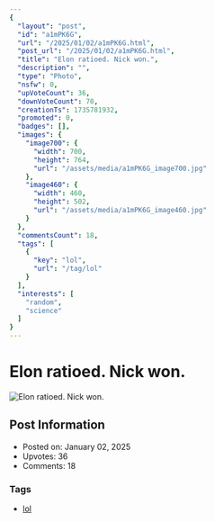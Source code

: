 ```yaml
---
{
  "layout": "post",
  "id": "a1mPK6G",
  "url": "/2025/01/02/a1mPK6G.html",
  "post_url": "/2025/01/02/a1mPK6G.html",
  "title": "Elon ratioed. Nick won.",
  "description": "",
  "type": "Photo",
  "nsfw": 0,
  "upVoteCount": 36,
  "downVoteCount": 70,
  "creationTs": 1735781932,
  "promoted": 0,
  "badges": [],
  "images": {
    "image700": {
      "width": 700,
      "height": 764,
      "url": "/assets/media/a1mPK6G_image700.jpg"
    },
    "image460": {
      "width": 460,
      "height": 502,
      "url": "/assets/media/a1mPK6G_image460.jpg"
    }
  },
  "commentsCount": 18,
  "tags": [
    {
      "key": "lol",
      "url": "/tag/lol"
    }
  ],
  "interests": [
    "random",
    "science"
  ]
}
---
```


# Elon ratioed. Nick won.

![Elon ratioed. Nick won.](/assets/media/a1mPK6G_image700.jpg)

## Post Information

- Posted on: January 02, 2025
- Upvotes: 36
- Comments: 18

### Tags

- [lol](/tag/lol)
